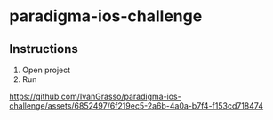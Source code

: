 # paradigma-ios-challenge

## Instructions
1. Open project
2. Run

https://github.com/IvanGrasso/paradigma-ios-challenge/assets/6852497/6f219ec5-2a6b-4a0a-b7f4-f153cd718474

